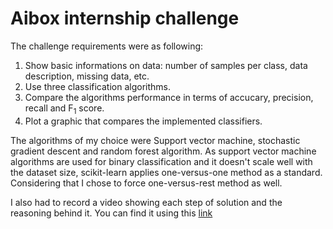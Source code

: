 # Aibox internship challenge
<p>The challenge requirements were as following:</p>

<ol>
  <li>Show basic informations on data: number of samples per class, data description, missing data, etc.</li>
  <li>Use three classification algorithms.</li>
  <li>Compare the algorithms performance in terms of accucary, precision, recall and F<sub>1</sub> score.</li>
  <li>Plot a graphic that compares the implemented classifiers.</li>
</ol>

<p>The algorithms of my choice were Support vector machine, stochastic gradient descent and random forest algorithm. As support vector machine algorithms
are used for binary classification and it doesn't scale well with the dataset size, scikit-learn applies one-versus-one method as a standard.
Considering that I chose to force one-versus-rest method as well.</p>
<p>I also had to record a video showing each step of solution and the reasoning behind it. You can find it using this <a href="https://drive.google.com/file/d/1EQ-Rz0E7C6yJU1uXACrfkks9MbXfUdeq/view?usp=sharing">link</a></p>
